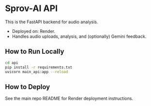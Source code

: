 # Sprov-AI API

This is the FastAPI backend for audio analysis.

- Deployed on: Render.
- Handles audio uploads, analysis, and (optionally) Gemini feedback.

## How to Run Locally

```bash
cd api
pip install -r requirements.txt
uvicorn main_api:app --reload
```

## How to Deploy
See the main repo README for Render deployment instructions. 